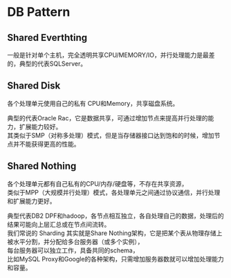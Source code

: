 # DB Pattern

## Shared Everthting

一般是针对单个主机，完全透明共享CPU/MEMORY/IO，并行处理能力是最差的，典型的代表SQLServer。   

## Shared Disk

各个处理单元使用自己的私有 CPU和Memory，共享磁盘系统。  

典型的代表Oracle Rac，它是数据共享，可通过增加节点来提高并行处理的能力，扩展能力较好。  
其类似于SMP（对称多处理）模式，但是当存储器接口达到饱和的时候，增加节点并不能获得更高的性能。  

## Shared Nothing

各个处理单元都有自己私有的CPU/内存/硬盘等，不存在共享资源，  
类似于MPP（大规模并行处理）模式，各处理单元之间通过协议通信，并行处理和扩展能力更好。  

典型代表DB2 DPF和hadoop，各节点相互独立，各自处理自己的数据，处理后的结果可能向上层汇总或在节点间流转。  
我们常说的 Sharding 其实就是Share Nothing架构，它是把某个表从物理存储上被水平分割，并分配给多台服务器（或多个实例），  
每台服务器可以独立工作，具备共同的schema，  
比如MySQL Proxy和Google的各种架构，只需增加服务器数就可以增加处理能力和容量。  

